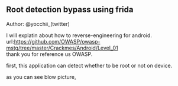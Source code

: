 ## Root detection bypass using frida

Author: @yocchii_(twitter)

I will explatin about how to reverse-engineering for android.<br>
url:https://github.com/OWASP/owasp-mstg/tree/master/Crackmes/Android/Level_01<br>
thank you for reference us OWASP.<br>

first, this application can detect whether to be root or not on device.<br>

as you can see blow picture,
